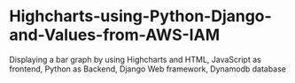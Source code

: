 # Highcharts-using-Python-Django-and-Values-from-AWS-IAM
Displaying a bar graph by using Highcharts and HTML, JavaScript as frontend, Python as Backend, Django Web framework, Dynamodb database
